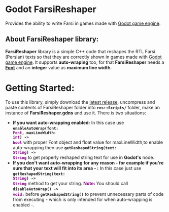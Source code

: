 # Godot FarsiReshaper
Provides the ability to write Farsi in games made with [Godot game engine](https://godotengine.org/).

## About FarsiReshaper library:
**FarsiReshaper** library is a simple C++ code that reshapes the RTL Farsi (Persian) texts so that they are correctly shown in games made with [Godot game engine](https://godotengine.org/). It supports **auto-wraping** too, for that **FarsiReshaper** needs a [**Font**](https://docs.godotengine.org/en/stable/classes/class_font.html) and an **integer** value as **maximum line width**.


# Getting Started:
To use this library, simply download the [latest release](https://github.com/alirezah95/GodotFarsiReshaper/releases), uncompress and paste contents of FarsiReshaper folder into **`res::Scripts/`** folder, make an instance of **FarsiReshaper.gdns** and use it. There is two situations:
* **If you want auto-wrapping enabled:** In this case use <code style="font-weight:bold">enableAutoWrap(font: <span style="color:purple">Font</span>, maxLineWidth: <span style="color:purple">int</span>) -> <span style="color:purple">bool</span></code> with proper Font object and float value for maxLineWidth,to enable auto-wrapping then use <code style="font-weight:bold">getReshapedString(text: <span style="color:purple">String</span>) -> <span style="color:purple">String</span></code> to get properly reshaped string text for use in **Godot's** node.
* **If you don't want auto-wrapping for any reason - for example if you're sure that your text will fit into its area - :** In this case just use <code style="font-weight:bold">getReshapedString(text: <span style="color:purple">String</span>) -> <span style="color:purple">String</span></code> method to get your string.
<span style="color:purple;font-weight:bold">Note: </span>You should call <code style="font-weight:bold">disableAutoWrap() -> <span style="color:purple">void</span>:</code> before **```getReshapedString()```** to prevent unnecessary parts of code from executing - which is only intended for when auto-wrapping is enabled -.